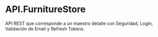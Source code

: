 # API.FurnitureStore
API REST que corresponde a un maestro detalle con Seguridad, Login, Validación de Email y Refresh Tokens.

